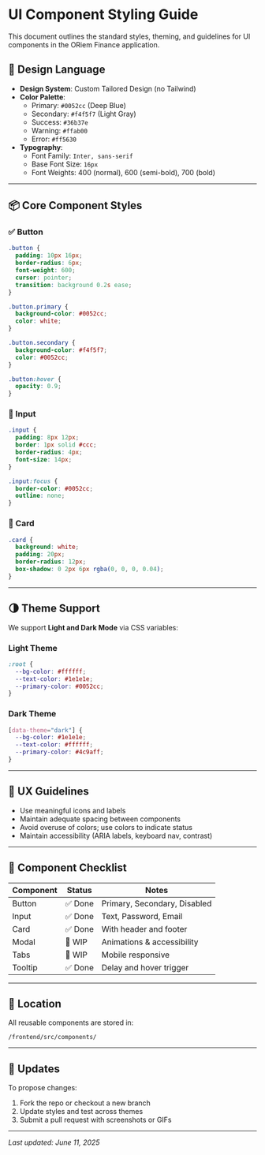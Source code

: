 # UI Component Styling Guide

This document outlines the standard styles, theming, and guidelines for UI components in the ORiem Finance application.

## 🎨 Design Language

- **Design System**: Custom Tailored Design (no Tailwind)
- **Color Palette**:
  - Primary: `#0052cc` (Deep Blue)
  - Secondary: `#f4f5f7` (Light Gray)
  - Success: `#36b37e`
  - Warning: `#ffab00`
  - Error: `#ff5630`
- **Typography**:
  - Font Family: `Inter, sans-serif`
  - Base Font Size: `16px`
  - Font Weights: 400 (normal), 600 (semi-bold), 700 (bold)

---

## 📦 Core Component Styles

### ✅ Button

```css
.button {
  padding: 10px 16px;
  border-radius: 6px;
  font-weight: 600;
  cursor: pointer;
  transition: background 0.2s ease;
}

.button.primary {
  background-color: #0052cc;
  color: white;
}

.button.secondary {
  background-color: #f4f5f7;
  color: #0052cc;
}

.button:hover {
  opacity: 0.9;
}
```

### 🧾 Input

```css
.input {
  padding: 8px 12px;
  border: 1px solid #ccc;
  border-radius: 4px;
  font-size: 14px;
}

.input:focus {
  border-color: #0052cc;
  outline: none;
}
```

### 📄 Card

```css
.card {
  background: white;
  padding: 20px;
  border-radius: 12px;
  box-shadow: 0 2px 6px rgba(0, 0, 0, 0.04);
}
```

---

## 🌗 Theme Support

We support **Light and Dark Mode** via CSS variables:

### Light Theme

```css
:root {
  --bg-color: #ffffff;
  --text-color: #1e1e1e;
  --primary-color: #0052cc;
}
```

### Dark Theme

```css
[data-theme="dark"] {
  --bg-color: #1e1e1e;
  --text-color: #ffffff;
  --primary-color: #4c9aff;
}
```

---

## 🧠 UX Guidelines

- Use meaningful icons and labels
- Maintain adequate spacing between components
- Avoid overuse of colors; use colors to indicate status
- Maintain accessibility (ARIA labels, keyboard nav, contrast)

---

## 📌 Component Checklist

| Component      | Status  | Notes                      |
|----------------|---------|----------------------------|
| Button         | ✅ Done | Primary, Secondary, Disabled |
| Input          | ✅ Done | Text, Password, Email      |
| Card           | ✅ Done | With header and footer     |
| Modal          | 🚧 WIP | Animations & accessibility |
| Tabs           | 🚧 WIP | Mobile responsive          |
| Tooltip        | ✅ Done | Delay and hover trigger    |

---

## 📁 Location

All reusable components are stored in:
```
/frontend/src/components/
```

---

## 🔄 Updates

To propose changes:
1. Fork the repo or checkout a new branch
2. Update styles and test across themes
3. Submit a pull request with screenshots or GIFs

---

_Last updated: June 11, 2025_
